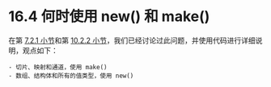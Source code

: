 # 16.4 何时使用 new() 和 make()

在第 [7.2.1 小节](07.2.md)和第 [10.2.2 小节](10.2.md)，我们已经讨论过此问题，并使用代码进行详细说明，观点如下：

    - 切片、映射和通道，使用 make()
    - 数组、结构体和所有的值类型，使用 new()
